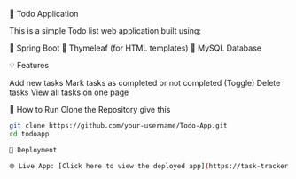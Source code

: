 📝 Todo Application

This is a simple Todo list web application built using:

🌿 Spring Boot
🧾 Thymeleaf (for HTML templates)
🐬 MySQL Database

💡 Features

Add new tasks
Mark tasks as completed or not completed (Toggle)
Delete tasks
View all tasks on one page

🚀 How to Run Clone the Repository give this

```bash
git clone https://github.com/your-username/Todo-App.git
cd todoapp

📲 Deployment

🌐 Live App: [Click here to view the deployed app](https://task-tracker-production-c80d.up.railway.app/)
